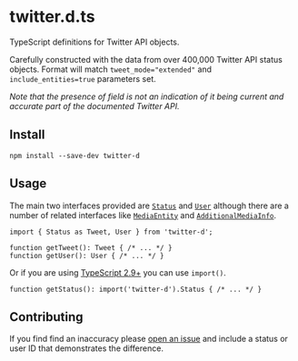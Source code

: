 twitter.d.ts
====

TypeScript definitions for Twitter API objects.

Carefully constructed with the data from over 400,000 Twitter API status objects. Format will match `tweet_mode="extended"` and `include_entities=true` parameters set.

_Note that the presence of field is not an indication of it being current and accurate part of the documented Twitter API._

Install
----

```
npm install --save-dev twitter-d
```

Usage
----

The main two interfaces provided are [`Status`](https://github.com/abraham/twitter-d/blob/master/types/status.d.ts) and [`User`](https://github.com/abraham/twitter-d/blob/master/types/user.d.ts) although there are a number of related interfaces like [`MediaEntity`](https://github.com/abraham/twitter-d/blob/master/types/media_entity.d.ts) and [`AdditionalMediaInfo`](https://github.com/abraham/twitter-d/blob/master/types/additional_media_info.d.ts).

```
import { Status as Tweet, User } from 'twitter-d';

function getTweet(): Tweet { /* ... */ }
function getUser(): User { /* ... */ }
```

Or if you are using [TypeScript 2.9+](https://blogs.msdn.microsoft.com/typescript/2018/05/31/announcing-typescript-2-9/#import-types) you can use `import()`.

```
function getStatus(): import('twitter-d').Status { /* ... */ }
```

Contributing
----

If you find find an inaccuracy please [open an issue](https://github.com/abraham/twitter-d/issues) and include a status or user ID that demonstrates the difference.
